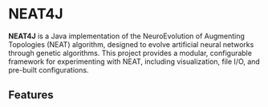 # NEAT4J
**NEAT4J** is a Java implementation of the NeuroEvolution of Augmenting Topologies (NEAT) algorithm, designed to evolve artificial neural networks through genetic algorithms. This project provides a modular, configurable framework for experimenting with NEAT, including visualization, file I/O, and pre-built configurations.

## Features
